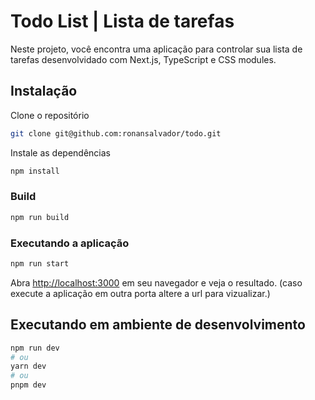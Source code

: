 # Todo List | Lista de tarefas

Neste projeto, você encontra uma aplicação para controlar sua lista de tarefas desenvolvidado com Next.js, TypeScript e CSS modules.

## Instalação

Clone o repositório

```bash
git clone git@github.com:ronansalvador/todo.git
```

Instale as dependências

```bash
npm install
```

### Build

```bash
npm run build
``` 

### Executando a aplicação

```bash
npm run start
``` 

Abra [http://localhost:3000](http://localhost:3000) em seu navegador e veja o resultado. (caso execute a aplicação em outra porta altere a url para vizualizar.)


## Executando em ambiente de desenvolvimento
```bash
npm run dev
# ou
yarn dev
# ou
pnpm dev
```